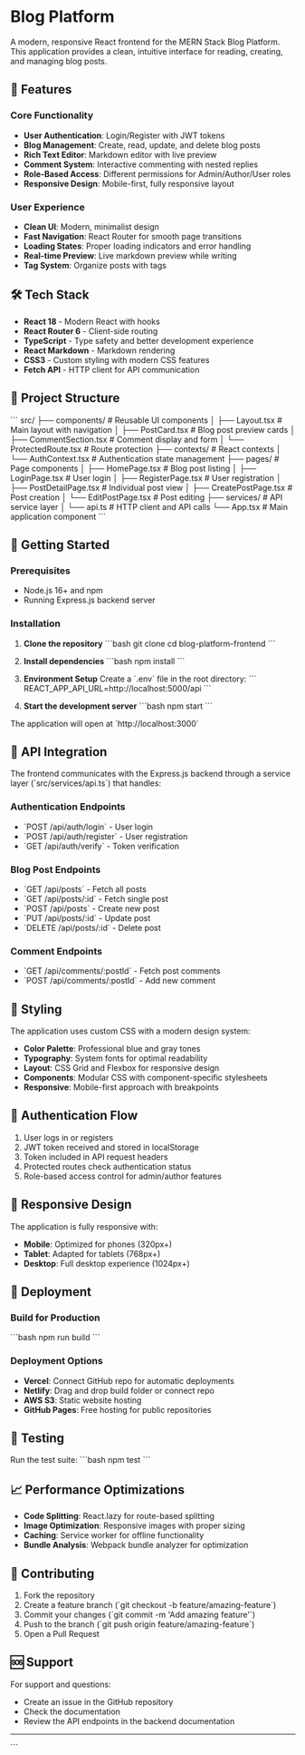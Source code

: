 # Blog Platform

A modern, responsive React frontend for the MERN Stack Blog Platform. This application provides a clean, intuitive interface for reading, creating, and managing blog posts.

## 🚀 Features

### Core Functionality
- **User Authentication**: Login/Register with JWT tokens
- **Blog Management**: Create, read, update, and delete blog posts
- **Rich Text Editor**: Markdown editor with live preview
- **Comment System**: Interactive commenting with nested replies
- **Role-Based Access**: Different permissions for Admin/Author/User roles
- **Responsive Design**: Mobile-first, fully responsive layout

### User Experience
- **Clean UI**: Modern, minimalist design
- **Fast Navigation**: React Router for smooth page transitions
- **Loading States**: Proper loading indicators and error handling
- **Real-time Preview**: Live markdown preview while writing
- **Tag System**: Organize posts with tags

## 🛠 Tech Stack

- **React 18** - Modern React with hooks
- **React Router 6** - Client-side routing
- **TypeScript** - Type safety and better development experience
- **React Markdown** - Markdown rendering
- **CSS3** - Custom styling with modern CSS features
- **Fetch API** - HTTP client for API communication

## 📁 Project Structure

\`\`\`
src/
├── components/          # Reusable UI components
│   ├── Layout.tsx      # Main layout with navigation
│   ├── PostCard.tsx    # Blog post preview cards
│   ├── CommentSection.tsx # Comment display and form
│   └── ProtectedRoute.tsx # Route protection
├── contexts/           # React contexts
│   └── AuthContext.tsx # Authentication state management
├── pages/              # Page components
│   ├── HomePage.tsx    # Blog post listing
│   ├── LoginPage.tsx   # User login
│   ├── RegisterPage.tsx # User registration
│   ├── PostDetailPage.tsx # Individual post view
│   ├── CreatePostPage.tsx # Post creation
│   └── EditPostPage.tsx # Post editing
├── services/           # API service layer
│   └── api.ts         # HTTP client and API calls
└── App.tsx            # Main application component
\`\`\`

## 🚦 Getting Started

### Prerequisites
- Node.js 16+ and npm
- Running Express.js backend server

### Installation

1. **Clone the repository**
   \`\`\`bash
   git clone <repository-url>
   cd blog-platform-frontend
   \`\`\`

2. **Install dependencies**
   \`\`\`bash
   npm install
   \`\`\`

3. **Environment Setup**
   Create a \`.env\` file in the root directory:
   \`\`\`
   REACT_APP_API_URL=http://localhost:5000/api
   \`\`\`

4. **Start the development server**
   \`\`\`bash
   npm start
   \`\`\`

The application will open at \`http://localhost:3000\`

## 🔌 API Integration

The frontend communicates with the Express.js backend through a service layer (\`src/services/api.ts\`) that handles:

### Authentication Endpoints
- \`POST /api/auth/login\` - User login
- \`POST /api/auth/register\` - User registration
- \`GET /api/auth/verify\` - Token verification

### Blog Post Endpoints
- \`GET /api/posts\` - Fetch all posts
- \`GET /api/posts/:id\` - Fetch single post
- \`POST /api/posts\` - Create new post
- \`PUT /api/posts/:id\` - Update post
- \`DELETE /api/posts/:id\` - Delete post

### Comment Endpoints
- \`GET /api/comments/:postId\` - Fetch post comments
- \`POST /api/comments/:postId\` - Add new comment

## 🎨 Styling

The application uses custom CSS with a modern design system:

- **Color Palette**: Professional blue and gray tones
- **Typography**: System fonts for optimal readability
- **Layout**: CSS Grid and Flexbox for responsive design
- **Components**: Modular CSS with component-specific stylesheets
- **Responsive**: Mobile-first approach with breakpoints

## 🔐 Authentication Flow

1. User logs in or registers
2. JWT token received and stored in localStorage
3. Token included in API request headers
4. Protected routes check authentication status
5. Role-based access control for admin/author features

## 📱 Responsive Design

The application is fully responsive with:
- **Mobile**: Optimized for phones (320px+)
- **Tablet**: Adapted for tablets (768px+)
- **Desktop**: Full desktop experience (1024px+)

## 🚀 Deployment

### Build for Production
\`\`\`bash
npm run build
\`\`\`

### Deployment Options
- **Vercel**: Connect GitHub repo for automatic deployments
- **Netlify**: Drag and drop build folder or connect repo
- **AWS S3**: Static website hosting
- **GitHub Pages**: Free hosting for public repositories

## 🧪 Testing

Run the test suite:
\`\`\`bash
npm test
\`\`\`

## 📈 Performance Optimizations

- **Code Splitting**: React.lazy for route-based splitting
- **Image Optimization**: Responsive images with proper sizing
- **Caching**: Service worker for offline functionality
- **Bundle Analysis**: Webpack bundle analyzer for optimization

## 🤝 Contributing

1. Fork the repository
2. Create a feature branch (\`git checkout -b feature/amazing-feature\`)
3. Commit your changes (\`git commit -m 'Add amazing feature'\`)
4. Push to the branch (\`git push origin feature/amazing-feature\`)
5. Open a Pull Request

## 🆘 Support

For support and questions:
- Create an issue in the GitHub repository
- Check the documentation
- Review the API endpoints in the backend documentation

---
\`\`\`
